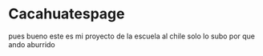 # Cacahuatespage
pues bueno este es mi proyecto de la escuela al chile solo lo subo por que ando aburrido
